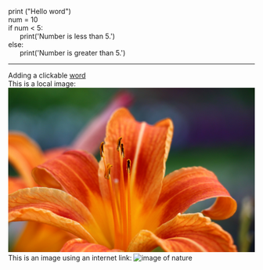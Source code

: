   
print ("Hello word")  
num =  10  
if num < 5:  
&nbsp;&nbsp;&nbsp;&nbsp;&nbsp;&nbsp;print('Number is less than 5.')  
else:  
&nbsp;&nbsp;&nbsp;&nbsp;&nbsp;&nbsp;print('Number is greater than 5.')
____
Adding a clickable [word](https://concepto.de/word/)   
This is a local image: 
![Image of a flower](flower-img.jpg)  
This is an image using an internet link:
![image of nature]()